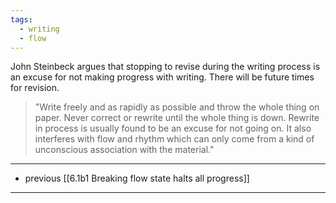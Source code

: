 ```yaml
---
tags:
  - writing
  - flow
---
```

John Steinbeck argues that stopping to revise during the writing process is an excuse for not making progress with writing. There will be future times for revision.

> "Write freely and as rapidly as possible and throw the whole thing on paper. Never correct or rewrite until the whole thing is down. Rewrite in process is usually found to be an excuse for not going on. It also interferes with flow and rhythm which can only come from a kind of unconscious association with the material."

---

- previous [[6.1b1 Breaking flow state halts all progress]]

---
